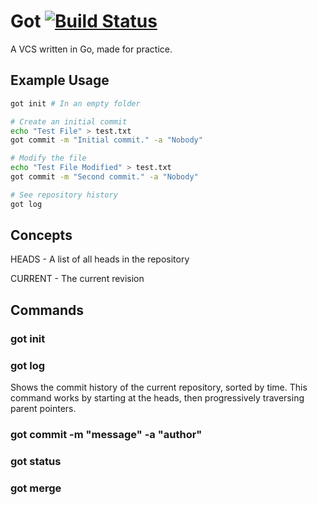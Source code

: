 # Got [![Build Status](https://travis-ci.org/rameshvarun/got.svg)](https://travis-ci.org/rameshvarun/got)
A VCS written in Go, made for practice.

## Example Usage
```bash
got init # In an empty folder

# Create an initial commit
echo "Test File" > test.txt
got commit -m "Initial commit." -a "Nobody"

# Modify the file
echo "Test File Modified" > test.txt
got commit -m "Second commit." -a "Nobody"

# See repository history
got log
```

## Concepts
HEADS - A list of all heads in the repository

CURRENT - The current revision

## Commands
### got init
### got log
Shows the commit history of the current repository, sorted by time. This command works by starting at the heads, then progressively traversing parent pointers.

### got commit -m "message" -a "author"
### got status
### got merge